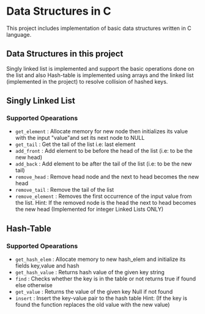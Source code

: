 # Data Structures in C

This project includes implementation of basic data structures written in C language. 

## Data Structures in this project

Singly linked list is implemented and support the basic operations done on the list and also Hash-table is implemented using arrays and the linked list (implemented in the project) to resolve collision of hashed keys.

## Singly Linked List

### Supported Opearations

* ```get_element``` : Allocate memory for new node then initializes its value with the input "value"and set its next node to NULL
* ```get_tail``` : Get the tail of the list i.e: last element
* ```add_front``` : Add element to be before the head of the list (i.e: to be the new head)
* ```add_back``` : Add element to be after the tail of the list (i.e: to be the new tail)
* ```remove_head``` : Remove head node and the next to head becomes the new head
* ```remove_tail``` : Remove the tail of the list
* ``` remove_element ``` : Removes the first occurrence of the input value from the list. Hint: If the removed node is the head the next to head becomes the new head (Implemented for integer Linked Lists ONLY)


## Hash-Table

### Supported Opearations

* ```get_hash_elem``` : Allocate memory to new hash_elem and initialize its fields key,value and hash
* ```get_hash_value``` : Returns hash value of the given key string
* ```find``` : Checks whether the key is in the table or not returns true if found else otherwise
* ```get_value``` : Returns the value of the given key Null if not found
* ```insert``` : Insert the key-value pair to the hash table Hint: (If the key is found the function replaces the old value with the new value)



